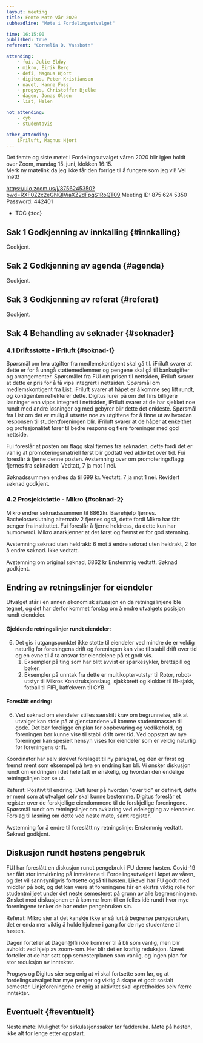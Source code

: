 ```yaml
---
layout: meeting
title: Femte Møte Vår 2020
subheadline: "Møte i Fordelingsutvalget"

time: 16:15:00
published: true
referent: "Cornelia D. Vassbotn"

attending:
    - fui, Julie Eldøy
    - mikro, Eirik Berg
    - defi, Magnus Hjort
    - digitus, Peter Kristiansen
    - navet, Hanne Foss
    - progsys, Christoffer Bjelke
    - dagen, Jonas Olsen
    - list, Helen

not_attending:
    - cyb
    - studentavis

other_attending:
    iFriluft, Magnus Hjort
---
```

Det femte og siste møtet i Fordelingsutvalget våren 2020 blir igjen holdt over Zoom,
mandag 15. juni, klokken 16:15.   
Merk ny møtelink da jeg ikke får den forrige til å fungere som jeg vil!
Vel møtt!

https://uio.zoom.us/j/8756245350?pwd=RXF0Z2x2eGhlQlViaXZ2dFpqS1RoQT09
Meeting ID: 875 624 5350
Password: 442401

* TOC
{:toc}

## Sak 1 Godkjenning av innkalling {#innkalling}

Godkjent.

## Sak 2 Godkjenning av agenda {#agenda}

Godkjent.

## Sak 3 Godkjenning av referat {#referat}

Godkjent.

## Sak 4 Behandling av søknader {#soknader}

### 4.1 Driftsstøtte - iFriluft {#soknad-1}

Spørsmål om hva utgifter fra medlemskontigent skal gå til. iFriluft svarer at dette er for å unngå støttemedlemmer og pengene skal gå til bankutgifter og arrangementer. Spørsmålet fra FUI om prisen til nettsiden, iFriluft svarer at dette er pris for å få vips integrert i nettsiden. Spørsmål om medlemskontigent fra List. iFriluft svarer at håpet er å komme seg litt rundt, og kontigenten reflekterer dette. Digitus lurer på om det fins billigere løsninger enn vipps integrert i nettsiden, iFriluft svarer at de har sjekket noe rundt med andre løsninger og med gebyrer blir dette det enkleste. Spørsmål fra List om det er mulig å utsette noe av utgiftene for å finne ut av hvordan responsen til studentforeningen blir. iFriluft svarer at de håper at enkelthet og profesjonalitet fører til bedre respons og flere foreninger med god nettside.

Fui foreslår at posten om flagg skal fjernes fra søknaden, dette fordi det er  vanlig at promoteringsmatriell først blir godtatt ved aktivitet over tid. Fui foreslår å fjerne denne posten.
Avstemning over om promoteringsflagg fjernes fra søknaden:
Vedtatt, 7 ja mot 1 nei.

Søknadssummen endres da til 699 kr.
Vedtatt. 7 ja mot 1 nei.
Revidert søknad godkjent.

### 4.2 Prosjektstøtte - Mikro {#soknad-2}
Mikro endrer søknadssummen til 8862kr. Bærehjelp fjernes. Bacheloravslutning alternativ 2 fjernes også, dette fordi Mikro har fått penger fra instituttet. Fui foreslår å fjerne heldress, da dette kun har humorverdi. Mikro anarkjenner at det først og fremst er for god stemning.

Avstemning søknad uten heldrakt:
6 mot å endre søknad uten heldrakt, 2 for å endre søknad.
Ikke vedtatt.

Avstemning om original søknad, 6862 kr
Enstemmig vedtatt.
Søknad godkjent.


## Endring av retningslinjer for eiendeler
Utvalget står i en annen økonomisk situasjon en da retningslinjene ble tegnet,
og det har derfor kommet forslag om å endre utvalgets posisjon rundt eiendeler.

#### Gjeldende retningslinjer rundt eiendeler:

6. Det gis i utgangspunktet ikke støtte til eiendeler ved mindre de er veldig naturlig for foreningens drift og foreningen kan vise til stabil drift over tid og en evne til å ta ansvar for eiendelene på et godt vis.
    1. Eksempler på ting som har blitt avvist er sparkesykler, brettspill og bøker.
    2. Eksempler på unntak fra dette er multikopter-utstyr til Rotor, robot-utstyr til Mikros Konstruksjonslaug, sjakkbrett og klokker til Ifi-sjakk, fotball til FIFI, kaffekvern til CYB.


#### Foreslått endring:

6. Ved søknad om eiendeler stilles særskilt krav om begrunnelse, slik at utvalget kan stole på at gjenstandene vil komme studentmassen til gode. Det bør foreligge en plan for oppbevaring og vedlikehold, og foreningen bør kunne vise til stabil drift over tid. Ved oppstart av nye foreninger kan spesielt hensyn vises for eiendeler som er veldig naturlig for foreningens drift.

Koordinator har selv skrevet forslaget til ny paragraf,
og den er først og fremst ment som eksempel på hva en endring kan bli.
Vi ønsker diskusjon rundt om endringen i det hele tatt er ønskelig,
og hvordan den endelige retningslinjen bør se ut.

Referat:
Positivt til endring. Defi lurer på hvordan "over tid" er definert, dette er ment som at utvalget selv skal kunne bestemme. Digitus foreslår et register over de forskjellige eiendommene til de forskjellige foreningene. Spørsmål rundt om retningslinjer om avklaring ved ødelegging av eiendeler. Forslag til løsning om dette ved neste møte, samt register.

Avstemning for å endre til foreslått ny retningslinje:
Enstemmig vedtatt.
Søknad godkjent.  

## Diskusjon rundt høstens pengebruk
FUI har foreslått en diskusjon rundt pengebruk i FU denne høsten. Covid-19 har fått stor innvirkning på inntektene til Fordelingsutvalget i løpet av våren, og det vil sannsynligvis fortsette også til høsten. Likevel har FU godt med middler på bok, og det kan være at foreningene får en ekstra viktig rolle for studentmiljøet under det neste semesteret på grunn av alle begrensningene. Ønsket med diskusjonen er å komme frem til en felles idé rundt hvor mye foreningene tenker de bør endre pengebruken sin.  

Referat:
Mikro sier at det kanskje ikke er så lurt å begrense pengebruken, det er enda mer viktig å holde hjulene i gang for de nye studentene til høsten.

Dagen forteller at Dagen@Ifi ikke kommer til å bli som vanlig, men blir avholdt ved hjelp av zoom-rom. Her blir det en kraftig reduksjon. Navet forteller at de har satt opp semesterplanen som vanlig, og ingen plan for stor reduksjon av inntekter.

Progsys og Digitus sier seg enig at vi skal fortsette som før, og at fordelingsutvalget har mye penger og viktig å skape et godt sosialt semester. Linjeforeningene er enig at aktivitet skal oprettholdes selv færre inntekter.

## Eventuelt {#eventuelt}
Neste møte:
Mulighet for sirkulasjonssaker før fadderuka. Møte på høsten, ikke alt for lenge etter oppstart.
